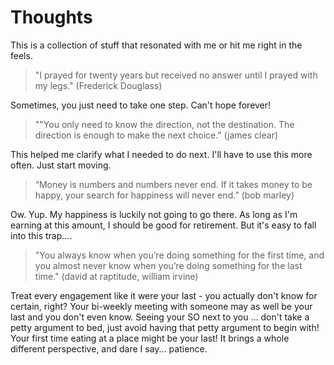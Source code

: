 # Thoughts

This is a collection of stuff that resonated with me or hit me right in the feels.

> "I prayed for twenty years but received no answer until I prayed with my legs." (Frederick Douglass)

Sometimes, you just need to take one step. Can't hope forever! 

> ""You only need to know the direction, not the destination. The direction is enough to make the next choice." (james clear)

This helped me clarify what I needed to do next. I'll have to use this more often. Just start moving. 

> “Money is numbers and numbers never end. If it takes money to be happy, your search for happiness will never end.” (bob marley) 

Ow. Yup. My happiness is luckily not going to go there. As long as I'm earning at this amount, I should be good for retirement. But it's easy to fall into this trap....

> "You always know when you’re doing something for the first time, and you almost never know when you’re doing something for the last time." (david at raptitude, william irvine)

Treat every engagement like it were your last - you actually don't know for certain, right? Your bi-weekly meeting with someone may as well be your last and you don't even know. Seeing your SO next to you ... don't take a petty argument to bed, just avoid having that petty argument to begin with! Your first time eating at a place might be your last! It brings a whole different perspective, and dare I say... patience.



